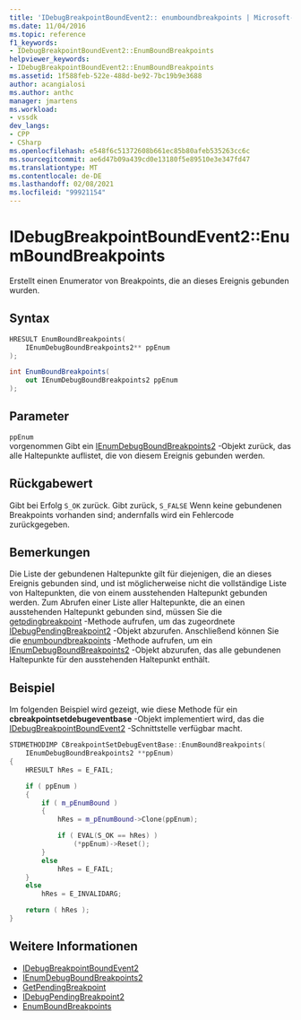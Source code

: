 ```yaml
---
title: 'IDebugBreakpointBoundEvent2:: enumboundbreakpoints | Microsoft-Dokumentation'
ms.date: 11/04/2016
ms.topic: reference
f1_keywords:
- IDebugBreakpointBoundEvent2::EnumBoundBreakpoints
helpviewer_keywords:
- IDebugBreakpointBoundEvent2::EnumBoundBreakpoints
ms.assetid: 1f588feb-522e-488d-be92-7bc19b9e3688
author: acangialosi
ms.author: anthc
manager: jmartens
ms.workload:
- vssdk
dev_langs:
- CPP
- CSharp
ms.openlocfilehash: e548f6c51372608b661ec85b80afeb535263cc6c
ms.sourcegitcommit: ae6d47b09a439cd0e13180f5e89510e3e347fd47
ms.translationtype: MT
ms.contentlocale: de-DE
ms.lasthandoff: 02/08/2021
ms.locfileid: "99921154"
---
```

# <a name="idebugbreakpointboundevent2enumboundbreakpoints"></a>IDebugBreakpointBoundEvent2::EnumBoundBreakpoints
Erstellt einen Enumerator von Breakpoints, die an dieses Ereignis gebunden wurden.

## <a name="syntax"></a>Syntax

```cpp
HRESULT EnumBoundBreakpoints( 
    IEnumDebugBoundBreakpoints2** ppEnum
);
```

```csharp
int EnumBoundBreakpoints( 
    out IEnumDebugBoundBreakpoints2 ppEnum
);
```

## <a name="parameters"></a>Parameter
`ppEnum`\
vorgenommen Gibt ein [IEnumDebugBoundBreakpoints2](../../../extensibility/debugger/reference/ienumdebugboundbreakpoints2.md) -Objekt zurück, das alle Haltepunkte auflistet, die von diesem Ereignis gebunden werden.

## <a name="return-value"></a>Rückgabewert
Gibt bei Erfolg `S_OK` zurück. Gibt zurück, `S_FALSE` Wenn keine gebundenen Breakpoints vorhanden sind; andernfalls wird ein Fehlercode zurückgegeben.

## <a name="remarks"></a>Bemerkungen
Die Liste der gebundenen Haltepunkte gilt für diejenigen, die an dieses Ereignis gebunden sind, und ist möglicherweise nicht die vollständige Liste von Haltepunkten, die von einem ausstehenden Haltepunkt gebunden werden. Zum Abrufen einer Liste aller Haltepunkte, die an einen ausstehenden Haltepunkt gebunden sind, müssen Sie die [getpdingbreakpoint](../../../extensibility/debugger/reference/idebugbreakpointboundevent2-getpendingbreakpoint.md) -Methode aufrufen, um das zugeordnete [IDebugPendingBreakpoint2](../../../extensibility/debugger/reference/idebugpendingbreakpoint2.md) -Objekt abzurufen. Anschließend können Sie die [enumboundbreakpoints](../../../extensibility/debugger/reference/idebugpendingbreakpoint2-enumboundbreakpoints.md) -Methode aufrufen, um ein [IEnumDebugBoundBreakpoints2](../../../extensibility/debugger/reference/ienumdebugboundbreakpoints2.md) -Objekt abzurufen, das alle gebundenen Haltepunkte für den ausstehenden Haltepunkt enthält.

## <a name="example"></a>Beispiel
Im folgenden Beispiel wird gezeigt, wie diese Methode für ein **cbreakpointsetdebugeventbase** -Objekt implementiert wird, das die [IDebugBreakpointBoundEvent2](../../../extensibility/debugger/reference/idebugbreakpointboundevent2.md) -Schnittstelle verfügbar macht.

```cpp
STDMETHODIMP CBreakpointSetDebugEventBase::EnumBoundBreakpoints(
    IEnumDebugBoundBreakpoints2 **ppEnum)
{
    HRESULT hRes = E_FAIL;

    if ( ppEnum )
    {
        if ( m_pEnumBound )
        {
            hRes = m_pEnumBound->Clone(ppEnum);

            if ( EVAL(S_OK == hRes) )
                (*ppEnum)->Reset();
        }
        else
            hRes = E_FAIL;
    }
    else
        hRes = E_INVALIDARG;

    return ( hRes );
}
```

## <a name="see-also"></a>Weitere Informationen
- [IDebugBreakpointBoundEvent2](../../../extensibility/debugger/reference/idebugbreakpointboundevent2.md)
- [IEnumDebugBoundBreakpoints2](../../../extensibility/debugger/reference/ienumdebugboundbreakpoints2.md)
- [GetPendingBreakpoint](../../../extensibility/debugger/reference/idebugbreakpointboundevent2-getpendingbreakpoint.md)
- [IDebugPendingBreakpoint2](../../../extensibility/debugger/reference/idebugpendingbreakpoint2.md)
- [EnumBoundBreakpoints](../../../extensibility/debugger/reference/idebugpendingbreakpoint2-enumboundbreakpoints.md)
